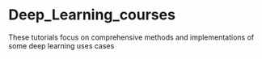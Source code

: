 # Deep_Learning_courses
These tutorials focus on  comprehensive methods and implementations of some deep learning uses cases
